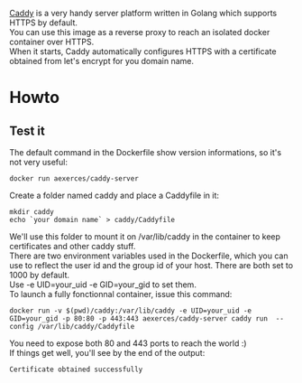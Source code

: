 [Caddy](https://caddyserver.com/docs/) is a very handy server platform written in Golang which supports HTTPS by default.   
You can use this image as a reverse proxy to reach  an isolated docker container over HTTPS.   
When it starts, Caddy automatically configures HTTPS with a certificate obtained from let's encrypt for you domain name.

# Howto  
## Test it
The default command in the Dockerfile show version informations, so it's not very useful: 
```
docker run aexerces/caddy-server
```

Create a folder named caddy and place a Caddyfile in it: 
```
mkdir caddy
echo `your domain name` > caddy/Caddyfile
```    
We'll use this folder to mount it on /var/lib/caddy in the container to keep certificates and other caddy stuff.  
There are two environment variables used in the Dockerfile, which you can use to reflect the user id and the group id of your host. There are both set to 1000 by default.  
Use -e UID=your_uid -e  GID=your_gid to set them.  
To launch a fully fonctionnal container, issue this command:  
```
docker run -v $(pwd)/caddy:/var/lib/caddy -e UID=your_uid -e GID=your_gid -p 80:80 -p 443:443 aexerces/caddy-server caddy run  --config /var/lib/caddy/Caddyfile
```
You need to expose both 80 and 443 ports to reach the world :)  
If things get well, you'll see by the end of the output:  
```
Certificate obtained successfully
```
